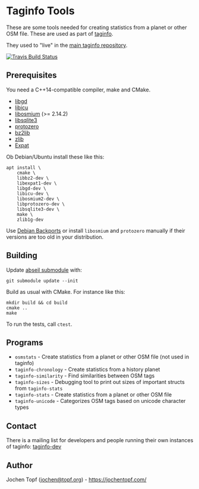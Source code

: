 # Taginfo Tools

These are some tools needed for creating statistics from a planet or other OSM
file. These are used as part of [taginfo](https://github.com/taginfo/taginfo).

They used to "live" in the
[main taginfo repository](https://github.com/taginfo/taginfo).

[![Travis Build Status](https://travis-ci.org/taginfo/taginfo-tools.svg?branch=master)](https://travis-ci.org/github/taginfo/taginfo-tools)

## Prerequisites

You need a C++14-compatible compiler, make and CMake.

* [libgd](https://www.libgd.org/)
* [libicu](https://icu-project.org/)
* [libosmium](https://osmcode.org/libosmium) (>= 2.14.2)
* [libsqlite3](https://www.sqlite.org/)
* [protozero](https://github.com/mapbox/protozero)
* [bz2lib](https://www.bzip.org/)
* [zlib](https://www.zlib.net/)
* [Expat](https://libexpat.github.io/)

Ob Debian/Ubuntu install these like this:

```
apt install \
    cmake \
    libbz2-dev \
    libexpat1-dev \
    libgd-dev \
    libicu-dev \
    libosmium2-dev \
    libprotozero-dev \
    libsqlite3-dev \
    make \
    zlib1g-dev
```

Use [Debian Backports](https://backports.debian.org/) or install `libosmium`
and `protozero` manually if their versions are too old in your distribution.

## Building

Update [abseil submodule](https://github.com/abseil/abseil-cpp) with:

```
git submodule update --init
```

Build as usual with CMake. For instance like this:

```
mkdir build && cd build
cmake ..
make
```

To run the tests, call `ctest`.

## Programs

* `osmstats` - Create statistics from a planet or other OSM file (not used in taginfo)
* `taginfo-chronology` - Create statistics from a history planet
* `taginfo-similarity` - Find similarities between OSM tags
* `taginfo-sizes` - Debugging tool to print out sizes of important structs from `taginfo-stats`
* `taginfo-stats` - Create statistics from a planet or other OSM file
* `taginfo-unicode` - Categorizes OSM tags based on unicode character types

## Contact

There is a mailing list for developers and people running their own instances
of taginfo:
[taginfo-dev](https://lists.openstreetmap.org/listinfo/taginfo-dev)

## Author

Jochen Topf (jochen@topf.org) - https://jochentopf.com/

